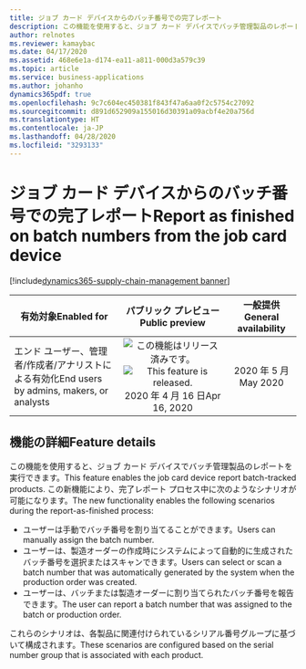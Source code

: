 ```yaml
---
title: ジョブ カード デバイスからのバッチ番号での完了レポート
description: この機能を使用すると、ジョブ カード デバイスでバッチ管理製品のレポートを実行できます。
author: relnotes
ms.reviewer: kamaybac
ms.date: 04/17/2020
ms.assetid: 468e6e1a-d174-ea11-a811-000d3a579c39
ms.topic: article
ms.service: business-applications
ms.author: johanho
dynamics365pdf: true
ms.openlocfilehash: 9c7c604ec450381f843f47a6aa0f2c5754c27092
ms.sourcegitcommit: d891d652909a155016d30391a09acbf4e20a756d
ms.translationtype: HT
ms.contentlocale: ja-JP
ms.lasthandoff: 04/28/2020
ms.locfileid: "3293133"
---
```

# <a name="report-as-finished-on-batch-numbers-from-the-job-card-device"></a><span data-ttu-id="bb53c-103">ジョブ カード デバイスからのバッチ番号での完了レポート</span><span class="sxs-lookup"><span data-stu-id="bb53c-103">Report as finished on batch numbers from the job card device</span></span>
[!include[dynamics365-supply-chain-management banner](../includes/dynamics365-supply-chain-management.md)]

| <span data-ttu-id="bb53c-104">有効対象</span><span class="sxs-lookup"><span data-stu-id="bb53c-104">Enabled for</span></span>    |  <span data-ttu-id="bb53c-105">パブリック プレビュー</span><span class="sxs-lookup"><span data-stu-id="bb53c-105">Public preview</span></span> | <span data-ttu-id="bb53c-106">一般提供</span><span class="sxs-lookup"><span data-stu-id="bb53c-106">General availability</span></span> | 
| ---------- | :----------: |:----------: |
|<span data-ttu-id="bb53c-107">エンド ユーザー、管理者/作成者/アナリストによる有効化</span><span class="sxs-lookup"><span data-stu-id="bb53c-107">End users by admins, makers, or analysts</span></span>|<span data-ttu-id="bb53c-108">![この機能はリリース済みです。](/dynamics365-release-plan/media/green-checkmark.png "この機能はリリース済みです。")</span><span class="sxs-lookup"><span data-stu-id="bb53c-108">![This feature is released.](/dynamics365-release-plan/media/green-checkmark.png "This feature is released.")</span></span> <span data-ttu-id="bb53c-109">2020 年 4 月 16 日</span><span class="sxs-lookup"><span data-stu-id="bb53c-109">Apr 16, 2020</span></span>| <span data-ttu-id="bb53c-110">2020 年 5 月</span><span class="sxs-lookup"><span data-stu-id="bb53c-110">May 2020</span></span>|






## <a name="feature-details"></a><span data-ttu-id="bb53c-111">機能の詳細</span><span class="sxs-lookup"><span data-stu-id="bb53c-111">Feature details</span></span>
<!--feature detail start -->
<span data-ttu-id="bb53c-112">この機能を使用すると、ジョブ カード デバイスでバッチ管理製品のレポートを実行できます。</span><span class="sxs-lookup"><span data-stu-id="bb53c-112">This feature enables the job card device report batch-tracked products.</span></span> <span data-ttu-id="bb53c-113">この新機能により、完了レポート プロセス中に次のようなシナリオが可能になります。</span><span class="sxs-lookup"><span data-stu-id="bb53c-113">The new functionality enables the following scenarios during the report-as-finished process:</span></span>

- <span data-ttu-id="bb53c-114">ユーザーは手動でバッチ番号を割り当てることができます。</span><span class="sxs-lookup"><span data-stu-id="bb53c-114">Users can manually assign the batch number.</span></span>
- <span data-ttu-id="bb53c-115">ユーザーは、製造オーダーの作成時にシステムによって自動的に生成されたバッチ番号を選択またはスキャンできます。</span><span class="sxs-lookup"><span data-stu-id="bb53c-115">Users can select or scan a batch number that was automatically generated by the system when the production order was created.</span></span>
- <span data-ttu-id="bb53c-116">ユーザーは、バッチまたは製造オーダーに割り当てられたバッチ番号を報告できます。</span><span class="sxs-lookup"><span data-stu-id="bb53c-116">The user can report a batch number that was assigned to the batch or production order.</span></span>

<span data-ttu-id="bb53c-117">これらのシナリオは、各製品に関連付けられているシリアル番号グループに基づいて構成されます。</span><span class="sxs-lookup"><span data-stu-id="bb53c-117">These scenarios are configured based on the serial number group that is associated with each product.</span></span> 

<!--feature detail end -->










